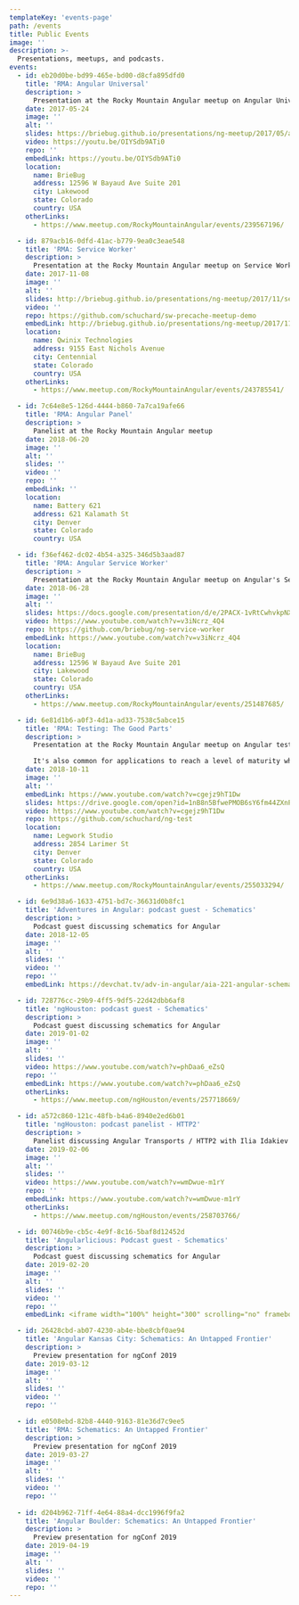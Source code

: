 ```yaml
---
templateKey: 'events-page'
path: /events
title: Public Events
image: ''
description: >-
  Presentations, meetups, and podcasts.
events:
  - id: eb20d0be-bd99-465e-bd00-d8cfa895dfd0
    title: 'RMA: Angular Universal'
    description: >
      Presentation at the Rocky Mountain Angular meetup on Angular Universal
    date: 2017-05-24
    image: ''
    alt: ''
    slides: https://briebug.github.io/presentations/ng-meetup/2017/05/angular-universal
    video: https://youtu.be/OIYSdb9ATi0
    repo: ''
    embedLink: https://youtu.be/OIYSdb9ATi0
    location:
      name: BrieBug
      address: 12596 W Bayaud Ave Suite 201
      city: Lakewood
      state: Colorado
      country: USA
    otherLinks:
      - https://www.meetup.com/RockyMountainAngular/events/239567196/

  - id: 879acb16-0dfd-41ac-b779-9ea0c3eae548
    title: 'RMA: Service Worker'
    description: >
      Presentation at the Rocky Mountain Angular meetup on Service Workers (sw-precache)
    date: 2017-11-08
    image: ''
    alt: ''
    slides: http://briebug.github.io/presentations/ng-meetup/2017/11/service-workers/#/
    video: ''
    repo: https://github.com/schuchard/sw-precache-meetup-demo
    embedLink: http://briebug.github.io/presentations/ng-meetup/2017/11/service-workers/#/
    location:
      name: Qwinix Technologies
      address: 9155 East Nichols Avenue
      city: Centennial
      state: Colorado
      country: USA
    otherLinks:
      - https://www.meetup.com/RockyMountainAngular/events/243785541/

  - id: 7c64e8e5-126d-4444-b860-7a7ca19afe66
    title: 'RMA: Angular Panel'
    description: >
      Panelist at the Rocky Mountain Angular meetup
    date: 2018-06-20
    image: ''
    alt: ''
    slides: ''
    video: ''
    repo: ''
    embedLink: ''
    location:
      name: Battery 621
      address: 621 Kalamath St
      city: Denver
      state: Colorado
      country: USA

  - id: f36ef462-dc02-4b54-a325-346d5b3aad87
    title: 'RMA: Angular Service Worker'
    description: >
      Presentation at the Rocky Mountain Angular meetup on Angular's Service Worker
    date: 2018-06-28
    image: ''
    alt: ''
    slides: https://docs.google.com/presentation/d/e/2PACX-1vRtCwhvkpNXyF7qWOo7ChazqyN04iPKYSnhRz5Wz3LQ3igukEjuJppdFPofB1H3wGE-fxwzyz-lIsPz/pub?start=false&loop=false&delayms=5000
    video: https://www.youtube.com/watch?v=v3iNcrz_4Q4
    repo: https://github.com/briebug/ng-service-worker
    embedLink: https://www.youtube.com/watch?v=v3iNcrz_4Q4
    location:
      name: BrieBug
      address: 12596 W Bayaud Ave Suite 201
      city: Lakewood
      state: Colorado
      country: USA
    otherLinks:
      - https://www.meetup.com/RockyMountainAngular/events/251487685/

  - id: 6e81d1b6-a0f3-4d1a-ad33-7538c5abce15
    title: 'RMA: Testing: The Good Parts'
    description: >
      Presentation at the Rocky Mountain Angular meetup on Angular testing patterns. Testing if often thought off as having no obvious ROI, not worth the effort, or too difficult to maintain. Developers just want to build right? Yet companies often spend their resources manually verifying that features "still work" after every release. When it comes to testing, the DRY principal applies too. If you're repeatedly testing something it's time to automate it.

      It's also common for applications to reach a level of maturity where introducing new features simultaneously introduces new bugs. We've all experienced, or written ;), a file that no one wants to touch. While a discussion for refactoring is in order, you should also consider writing tests around it’s expected functionality so that you can confidently make changes without the fear introducing more bugs.
    date: 2018-10-11
    image: ''
    alt: ''
    embedLink: https://www.youtube.com/watch?v=cgejz9hT1Dw
    slides: https://drive.google.com/open?id=1nB8n5BfwePMOB6sY6fm44ZXnPhLL13Dx43MWD4JRmnE
    video: https://www.youtube.com/watch?v=cgejz9hT1Dw
    repo: https://github.com/schuchard/ng-test
    location:
      name: Legwork Studio
      address: 2854 Larimer St
      city: Denver
      state: Colorado
      country: USA
    otherLinks:
      - https://www.meetup.com/RockyMountainAngular/events/255033294/

  - id: 6e9d38a6-1633-4751-bd7c-36631d0b8fc1
    title: 'Adventures in Angular: podcast guest - Schematics'
    description: >
      Podcast guest discussing schematics for Angular
    date: 2018-12-05
    image: ''
    alt: ''
    slides: ''
    video: ''
    repo: ''
    embedLink: https://devchat.tv/adv-in-angular/aia-221-angular-schematics-from-the-ground-up-with-brian-love-kevin-schuchard/

  - id: 728776cc-29b9-4ff5-9df5-22d42dbb6af8
    title: 'ngHouston: podcast guest - Schematics'
    description: >
      Podcast guest discussing schematics for Angular
    date: 2019-01-02
    image: ''
    alt: ''
    slides: ''
    video: https://www.youtube.com/watch?v=phDaa6_eZsQ
    repo: ''
    embedLink: https://www.youtube.com/watch?v=phDaa6_eZsQ
    otherLinks:
      - https://www.meetup.com/ngHouston/events/257718669/

  - id: a572c860-121c-48fb-b4a6-8940e2ed6b01
    title: 'ngHouston: podcast panelist - HTTP2'
    description: >
      Panelist discussing Angular Transports / HTTP2 with Ilia Idakiev
    date: 2019-02-06
    image: ''
    alt: ''
    slides: ''
    video: https://www.youtube.com/watch?v=wmDwue-m1rY
    repo: ''
    embedLink: https://www.youtube.com/watch?v=wmDwue-m1rY
    otherLinks:
      - https://www.meetup.com/ngHouston/events/258703766/

  - id: 00746b9e-cb5c-4e9f-8c16-5baf8d12452d
    title: 'Angularlicious: Podcast guest - Schematics'
    description: >
      Podcast guest discussing schematics for Angular
    date: 2019-02-20
    image: ''
    alt: ''
    slides: ''
    video: ''
    repo: ''
    embedLink: <iframe width="100%" height="300" scrolling="no" frameborder="no" allow="autoplay" src="https://w.soundcloud.com/player/?url=https%3A//api.soundcloud.com/tracks/585720234&color=%23ff5500&auto_play=false&hide_related=false&show_comments=true&show_user=true&show_reposts=false&show_teaser=true&visual=true"></iframe>

  - id: 26428cbd-ab07-4230-ab4e-bbe8cbf0ae94
    title: 'Angular Kansas City: Schematics: An Untapped Frontier'
    description: >
      Preview presentation for ngConf 2019
    date: 2019-03-12
    image: ''
    alt: ''
    slides: ''
    video: ''
    repo: ''

  - id: e0508ebd-82b8-4440-9163-81e36d7c9ee5
    title: 'RMA: Schematics: An Untapped Frontier'
    description: >
      Preview presentation for ngConf 2019
    date: 2019-03-27
    image: ''
    alt: ''
    slides: ''
    video: ''
    repo: ''
    
  - id: d204b962-71ff-4e64-88a4-dcc1996f9fa2
    title: 'Angular Boulder: Schematics: An Untapped Frontier'
    description: >
      Preview presentation for ngConf 2019
    date: 2019-04-19
    image: ''
    alt: ''
    slides: ''
    video: ''
    repo: ''
---
```

